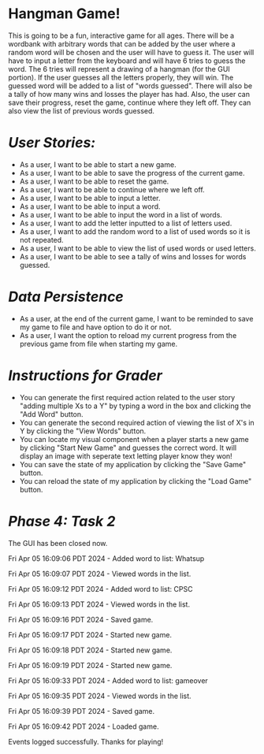 # Hangman Game!

This is going to be a fun, interactive game for all ages.
There will be a wordbank with arbitrary words that can be added by the user where a random word will be chosen 
and the user will have to guess it. The user will have to input a letter from the keyboard and will have 6 tries to guess the word.
The 6 tries will represent a drawing of a hangman (for the GUI portion). If the user guesses all the letters properly,
they will win. The guessed word will be added to a list of "words guessed". There will also be a tally
of how many wins and losses the player has had. Also, the user can save their progress, reset the game,
continue where they left off. They can also view the list of previous words guessed. 

# *User Stories:*
- As a user, I want to be able to start a new game.
- As a user, I want to be able to save the progress of the current game.
- As a user, I want to be able to reset the game.
- As a user, I want to be able to continue where we left off.
- As a user, I want to be able to input a letter.
- As a user, I want to be able to input a word.
- As a user, I want to be able to input the word in a list of words.
- As a user, I want to add the letter inputted to a list of letters used.
- As a user, I want to add the random word to a list of used words so it is not repeated.
- As a user, I want to be able to view the list of used words or used letters. 
- As a user, I want to be able to see a tally of wins and losses for words guessed.

# *Data Persistence* 
- As a user, at the end of the current game, I want to be reminded to save my game to file and have option to do it or not.
- As a user, I want the option to reload my current progress from the previous game from file when starting my game.

# *Instructions for Grader*

- You can generate the first required action related to the user story "adding multiple Xs to a Y" by
  typing a word in the box and clicking the "Add Word" button.
- You can generate the second required action of viewing the list of X's in Y by clicking the "View Words" button.
- You can locate my visual component when a player starts a new game by clicking "Start New Game" and guesses the 
correct word. It will display an image with seperate text letting player know they won!
- You can save the state of my application by clicking the "Save Game" button.
- You can reload the state of my application by clicking the "Load Game" button.

# *Phase 4: Task 2* 
The GUI has been closed now.

Fri Apr 05 16:09:06 PDT 2024 - Added word to list: Whatsup

Fri Apr 05 16:09:07 PDT 2024 - Viewed words in the list.

Fri Apr 05 16:09:12 PDT 2024 - Added word to list: CPSC

Fri Apr 05 16:09:13 PDT 2024 - Viewed words in the list.

Fri Apr 05 16:09:16 PDT 2024 - Saved game.

Fri Apr 05 16:09:17 PDT 2024 - Started new game.

Fri Apr 05 16:09:18 PDT 2024 - Started new game.

Fri Apr 05 16:09:19 PDT 2024 - Started new game.

Fri Apr 05 16:09:33 PDT 2024 - Added word to list: gameover

Fri Apr 05 16:09:35 PDT 2024 - Viewed words in the list.

Fri Apr 05 16:09:39 PDT 2024 - Saved game.

Fri Apr 05 16:09:42 PDT 2024 - Loaded game.

Events logged successfully. Thanks for playing!